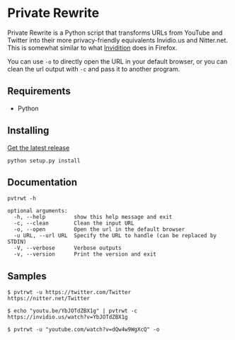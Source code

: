 # Private Rewrite

Private Rewrite is a Python script that transforms URLs from YouTube and Twitter into their more privacy-friendly equivalents Invidio.us and Nitter.net.
This is somewhat similar to what [Invidition](https://addons.mozilla.org/en-US/firefox/addon/invidition/) does in Firefox.

You can use `-o` to directly open the URL in your default browser, or you can clean the url output with `-c` and pass it to another program.

## Requirements

* Python

## Installing

[Get the latest release](https://github.com/VeryBadFrags/pvtrwt/releases)

```shell
python setup.py install
```

## Documentation

```shell
pvtrwt -h
```

```
optional arguments:
  -h, --help         show this help message and exit
  -c, --clean        Clean the input URL
  -o, --open         Open the url in the default browser
  -u URL, --url URL  Specify the URL to handle (can be replaced by STDIN)
  -V, --verbose      Verbose outputs
  -v, --version      Print the version and exit
```

## Samples

```shell
$ pvtrwt -u https://twitter.com/Twitter
https://nitter.net/Twitter
```

```shell
$ echo "youtu.be/YbJOTdZBX1g" | pvtrwt -c
https://invidio.us/watch?v=YbJOTdZBX1g
```

```shell
$ pvtrwt -u "youtube.com/watch?v=dQw4w9WgXcQ" -o
```
